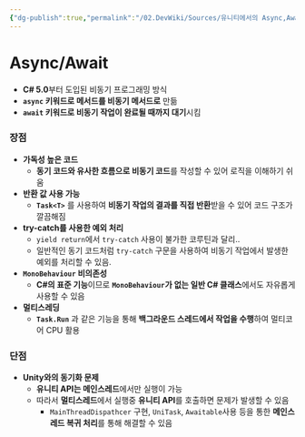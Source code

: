 ```yaml
---
{"dg-publish":true,"permalink":"/02.DevWiki/Sources/유니티에서의 Async,Await/","noteIcon":"","created":"2025-08-17T15:11:10.000+09:00","updated":"2025-08-17T15:20:22.000+09:00"}
---
```



# Async/Await

* **C# 5.0**부터 도입된 비동기 프로그래밍 방식
* **`async` 키워드로 메서드를 비동기 메서드로** 만듦
* **`await` 키워드로 비동기 작업이 완료될 때까지 대기**시킴

### 장점

- **가독성 높은 코드**
	- **동기 코드와 유사한 흐름으로 비동기 코드**를 작성할 수 있어 로직을 이해하기 쉬움
- **반환 값 사용 가능**
	- **`Task<T>`** 를 사용하여 **비동기 작업의 결과를 직접 반환**받을 수 있어 코드 구조가 깔끔해짐
- **try-catch를 사용한 예외 처리**
	- `yield return`에서 `try-catch` 사용이 불가한 코루틴과 달리..
	- 일반적인 동기 코드처럼 `try-catch` 구문을 사용하여 비동기 작업에서 발생한 예외를 처리할 수 있음.
- **`MonoBehaviour` 비의존성**
	- **C#의 표준 기능**이므로 **`MonoBehaviour`가 없는 일반 C# 클래스**에서도 자유롭게 사용할 수 있음
- **멀티스레딩**
	- **`Task.Run`** 과 같은 기능을 통해 **백그라운드 스레드에서 작업을 수행**하여 멀티코어 CPU 활용

### 단점

- **Unity와의 동기화 문제**
	- **유니티 API는 메인스레드**에서만 실행이 가능
	- 따라서 **멀티스레드**에서 실행중 **유니티 API**를 호출하면 문제가 발생할 수 있음
		- `MainThreadDispathcer` 구현, `UniTask`, `Awaitable`사용 등을 통한 **메인스레드 복귀 처리**를 통해 해결할 수 있음
